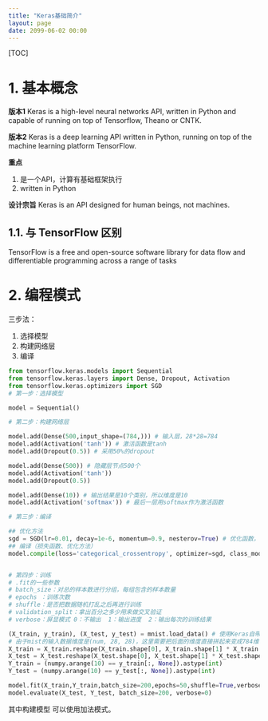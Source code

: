 ```yaml
---
title: "Keras基础简介"
layout: page
date: 2099-06-02 00:00
---
```

[TOC]


# 1. 基本概念

**版本1**
Keras is a high-level neural networks API, written in Python and capable of running on top of Tensorflow, Theano or CNTK. 

**版本2**
Keras is a deep learning API written in Python, running on top of the machine learning platform TensorFlow.

**重点**
1. 是一个API，计算有基础框架执行
2. written in Python


**设计宗旨**
Keras is an API designed for human beings, not machines.



## 1.1. 与 TensorFlow 区别
TensorFlow is a free and open-source software library for data flow and differentiable programming across a range of tasks




# 2. 编程模式

三步法：
1. 选择模型
2. 构建网络层
3. 编译


```python 
from tensorflow.keras.models import Sequential  
from tensorflow.keras.layers import Dense, Dropout, Activation  
from tensorflow.keras.optimizers import SGD  
# 第一步：选择模型

model = Sequential()

# 第二步：构建网络层

model.add(Dense(500,input_shape=(784,))) # 输入层，28*28=784  
model.add(Activation('tanh')) # 激活函数是tanh  
model.add(Dropout(0.5)) # 采用50%的dropout

model.add(Dense(500)) # 隐藏层节点500个  
model.add(Activation('tanh'))  
model.add(Dropout(0.5))

model.add(Dense(10)) # 输出结果是10个类别，所以维度是10  
model.add(Activation('softmax')) # 最后一层用softmax作为激活函数

# 第三步：编译

## 优化方法
sgd = SGD(lr=0.01, decay=1e-6, momentum=0.9, nesterov=True) # 优化函数，设定学习率（lr）等参数  
## 编译（损失函数、优化方法）
model.compile(loss='categorical_crossentropy', optimizer=sgd, class_mode='categorical') # 使用交叉熵作为loss函数


# 第四步：训练
# .fit的一些参数
# batch_size：对总的样本数进行分组，每组包含的样本数量
# epochs ：训练次数
# shuffle：是否把数据随机打乱之后再进行训练
# validation_split：拿出百分之多少用来做交叉验证
# verbose：屏显模式 0：不输出  1：输出进度  2：输出每次的训练结果

(X_train, y_train), (X_test, y_test) = mnist.load_data() # 使用Keras自带的mnist工具读取数据（第一次需要联网）
# 由于mist的输入数据维度是(num, 28, 28)，这里需要把后面的维度直接拼起来变成784维  
X_train = X_train.reshape(X_train.shape[0], X_train.shape[1] * X_train.shape[2]) 
X_test = X_test.reshape(X_test.shape[0], X_test.shape[1] * X_test.shape[2])  
Y_train = (numpy.arange(10) == y_train[:, None]).astype(int) 
Y_test = (numpy.arange(10) == y_test[:, None]).astype(int)

model.fit(X_train,Y_train,batch_size=200,epochs=50,shuffle=True,verbose=0,validation_split=0.3)
model.evaluate(X_test, Y_test, batch_size=200, verbose=0)
```

其中构建模型 可以使用加法模式。